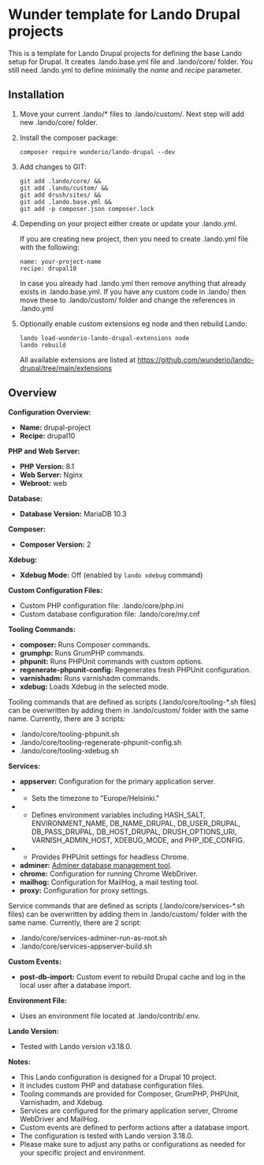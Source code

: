 # Wunder template for Lando Drupal projects

This is a template for Lando Drupal projects for defining the base Lando setup for Drupal.
It creates .lando.base.yml file and .lando/core/ folder. You still need .lando.yml to define
minimally the *name* and *recipe* parameter.

## Installation

1. Move your current .lando/* files to .lando/custom/. Next step will add new .lando/core/ folder.

3. Install the composer package:

   ```
   composer require wunderio/lando-drupal --dev
   ```

5. Add changes to GIT:
   ```
   git add .lando/core/ &&
   git add .lando/custom/ &&
   git add drush/sites/ &&
   git add .lando.base.yml &&
   git add -p composer.json composer.lock
   ```

6. Depending on your project either create or update your .lando.yml.

   If you are creating new project, then you need to create .lando.yml file with the following:
   ```
   name: your-project-name
   recipe: drupal10
   ```

   In case you already had .lando.yml then remove anything that already exists in
   .lando.base.yml. If you have any custom code in .lando/ then move these to
   .lando/custom/ folder and change the references in .lando.yml

7. Optionally enable custom extensions eg node and then rebuild Lando:
   ```
   lando load-wunderio-lando-drupal-extensions node
   lando rebuild
   ```

   All available extensions are listed at https://github.com/wunderio/lando-drupal/tree/main/extensions

## Overview

**Configuration Overview:**

- **Name:** drupal-project
- **Recipe:** drupal10

**PHP and Web Server:**

- **PHP Version:** 8.1
- **Web Server:** Nginx
- **Webroot:** web

**Database:**

- **Database Version:** MariaDB 10.3

**Composer:**

- **Composer Version:** 2

**Xdebug:**

- **Xdebug Mode:** Off (enabled by `lando xdebug` command)

**Custom Configuration Files:**

- Custom PHP configuration file: .lando/core/php.ini
- Custom database configuration file: .lando/core/my.cnf

**Tooling Commands:**

- **composer:** Runs Composer commands.
- **grumphp:** Runs GrumPHP commands.
- **phpunit:** Runs PHPUnit commands with custom options.
- **regenerate-phpunit-config:** Regenerates fresh PHPUnit configuration.
- **varnishadm:** Runs varnishadm commands.
- **xdebug:** Loads Xdebug in the selected mode.

Tooling commands that are defined as scripts (.lando/core/tooling-*.sh files) can be overwritten
by adding them in .lando/custom/ folder with the same name.
Currently, there are 3 scripts:

 - .lando/core/tooling-phpunit.sh
 - .lando/core/tooling-regenerate-phpunit-config.sh
 - .lando/core/tooling-xdebug.sh

**Services:**

- **appserver:** Configuration for the primary application server.
- - Sets the timezone to "Europe/Helsinki."
- - Defines environment variables including HASH_SALT, ENVIRONMENT_NAME, DB_NAME_DRUPAL, DB_USER_DRUPAL, DB_PASS_DRUPAL, DB_HOST_DRUPAL, DRUSH_OPTIONS_URI, VARNISH_ADMIN_HOST, XDEBUG_MODE, and PHP_IDE_CONFIG.
- - Provides PHPUnit settings for headless Chrome.
- **adminer:** [Adminer database management tool](https://github.com/dehy/docker-adminer).
- **chrome:** Configuration for running Chrome WebDriver.
- **mailhog:** Configuration for MailHog, a mail testing tool.
- **proxy:** Configuration for proxy settings.

Service commands that are defined as scripts (.lando/core/services-*.sh files) can be overwritten
by adding them in .lando/custom/ folder with the same name.
Currently, there are 2 script:

- .lando/core/services-adminer-run-as-root.sh
- .lando/core/services-appserver-build.sh

**Custom Events:**

- **post-db-import:** Custom event to rebuild Drupal cache and log in the local user after a database import.

**Environment File:**

- Uses an environment file located at .lando/contrib/.env.

**Lando Version:**

- Tested with Lando version v3.18.0.

**Notes:**

- This Lando configuration is designed for a Drupal 10 project.
- It includes custom PHP and database configuration files.
- Tooling commands are provided for Composer, GrumPHP, PHPUnit, Varnishadm, and Xdebug.
- Services are configured for the primary application server, Chrome WebDriver and MailHog.
- Custom events are defined to perform actions after a database import.
- The configuration is tested with Lando version 3.18.0.
- Please make sure to adjust any paths or configurations as needed for your specific project and environment.
